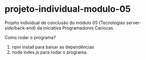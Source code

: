 # projeto-individual-modulo-05
Projeto individual de conclusão do módulo 05 (Tecnologias server-side/back-end) da iniciativa Programadores Cariocas.

Como rodar o programa?
1. npm install para baixar as dependências
2. node index.js para rodar o programa.
